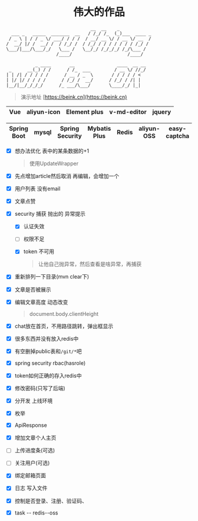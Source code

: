 
<h1 align="center"> 伟大的作品 </h1>

                                    __  __    _            
      ___ _   _____  _______  __   / /_/ /_  (_)___  ____ _
     / _ \ | / / _ \/ ___/ / / /  / __/ __ \/ / __ \/ __  /
    /  __/ |/ /  __/ /  / /_/ /  / /_/ / / / / / / / /_/ / 
    \___/|___/\___/_/   \___ /   \__/_/ /_/_/_/ /_/\___ /  
                       /____/                     /____/  
                       
               _ ____       __                ____  __ __
     _      __(_) / /      / /_  ___         / __ \/ //_/
    | | /| / / / / /      / __ / _  \       / / / / / <   
    | |/ |/ / / / /      / /_/ /  __/      / /_/ / /| |  
    |__/|__/_/_/_/      /_ ___/\___/       \____/_/ |_| 

 > 演示地址 [https://beink.cn](https://beink.cn)






|Vue|aliyun-icon|Element plus|v-md-editor | jquery|
|-|-|-|-|-| 


|Spring Boot| mysql| Spring Security| Mybatis Plus| Redis| aliyun-OSS|easy-captcha| WebSocket|
|-|-|-|-|-|-| -| -|


- [x] 想办法优化 表中的某条数据的+1  

  > 使用UpdateWrapper

- [x] 先点增加article然后取消 再编辑，会增加一个

- [x] 用户列表 没有email

- [x] 文章点赞

- [x] security 捕获 抛出的 异常提示

  - [x] 认证失效

  - [ ] 权限不足

  - [x] token 不可用

    >让他自己抛异常，然后查看是啥异常，再捕获

- [x] 重新排列一下目录(mvn clear下)

- [x] 文章是否被展示


- [x] 编辑文章高度 动态改变

  > document.body.clientHeight 


- [x] chat放在首页，不用路径跳转，弹出框显示
- [x] 很多东西并没有放入redis中
- [x] 有空删掉public表和`/git/*`吧
- [x] spring security rbac(hasrole)
- [x] token如何正确的存入redis中
- [x] 修改密码(只写了后端)
- [x] 分开发 上线环境
- [x] 枚举
- [x] ApiResponse<T>
- [x] 增加文章个人主页
- [ ] 上传进度条(可选)
- [ ] 关注用户(可选)
- [x] 绑定邮箱页面
- [x] 日志 写入文件
- [x] 控制是否登录、注册、验证码、
- [x] task -- redis--oss

